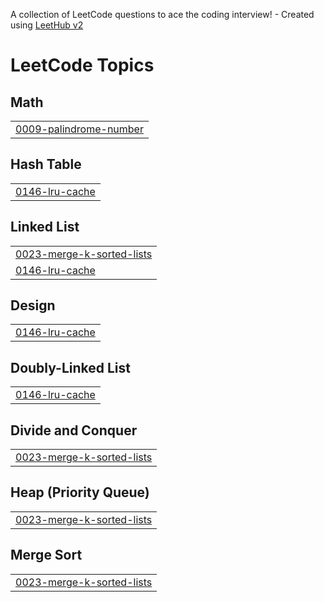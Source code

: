 A collection of LeetCode questions to ace the coding interview! - Created using [LeetHub v2](https://github.com/arunbhardwaj/LeetHub-2.0)
<!---LeetCode Topics Start-->
# LeetCode Topics
## Math
|  |
| ------- |
| [0009-palindrome-number](https://github.com/nikhathfirdose1/leetcode-solutions/tree/master/0009-palindrome-number) |
## Hash Table
|  |
| ------- |
| [0146-lru-cache](https://github.com/nikhathfirdose1/leetcode-solutions/tree/master/0146-lru-cache) |
## Linked List
|  |
| ------- |
| [0023-merge-k-sorted-lists](https://github.com/nikhathfirdose1/leetcode-solutions/tree/master/0023-merge-k-sorted-lists) |
| [0146-lru-cache](https://github.com/nikhathfirdose1/leetcode-solutions/tree/master/0146-lru-cache) |
## Design
|  |
| ------- |
| [0146-lru-cache](https://github.com/nikhathfirdose1/leetcode-solutions/tree/master/0146-lru-cache) |
## Doubly-Linked List
|  |
| ------- |
| [0146-lru-cache](https://github.com/nikhathfirdose1/leetcode-solutions/tree/master/0146-lru-cache) |
## Divide and Conquer
|  |
| ------- |
| [0023-merge-k-sorted-lists](https://github.com/nikhathfirdose1/leetcode-solutions/tree/master/0023-merge-k-sorted-lists) |
## Heap (Priority Queue)
|  |
| ------- |
| [0023-merge-k-sorted-lists](https://github.com/nikhathfirdose1/leetcode-solutions/tree/master/0023-merge-k-sorted-lists) |
## Merge Sort
|  |
| ------- |
| [0023-merge-k-sorted-lists](https://github.com/nikhathfirdose1/leetcode-solutions/tree/master/0023-merge-k-sorted-lists) |
<!---LeetCode Topics End-->